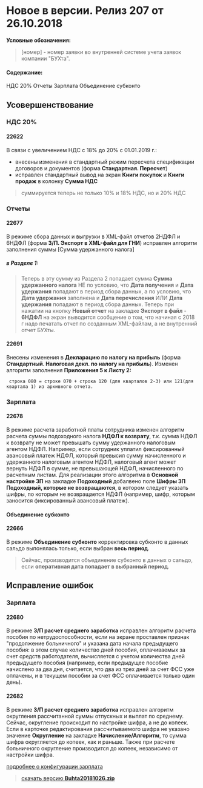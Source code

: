 ﻿
# Новое в версии. Релиз 207 от 26.10.2018

**Условные обозначения:**
 >[номер] - номер заявки во внутренней системе учета заявок компании "БУХта".


#### Содержание:

НДС 20%
Отчеты
Зарплата
Объединение субконто

## Усовершенствование

### НДС 20%

#### 22622
В связи с увеличением НДС с 18% до 20% с 01.01.2019 г.:
- внесены изменения в стандартный режим пересчета спецификации договоров и документов (форма __Стандартная. Пересчет__)
- исправлен стандартный вывод на экран __Книги покупок__ и __Книги продаж__ в колонку __Сумма НДС__

>суммируется теперь не только 10% и 18% НДС, но и 20% НДС

### Отчеты

#### 22677
В режиме сбора данных и выгрузки в XML-файл отчетов 2НДФЛ и 6НДФЛ (форма __З/П. Экспорт в XML-файл для ГНИ__) исправлен алгоритм заполнения суммы [Сумма удержанного налога]
##### в Разделе 1:
>Теперь в эту сумму из Раздела 2 попадает сумма __Сумма удержанного налога__ НЕ по условию, что __Дата получения__ и __Дата удержания__ попадают в период сбора данных, а по условию, что __Дата удержания__ заполнена и __Дата перечисления__ ИЛИ __Дата удержания__ попадают в период сбора данных. Теперь при нажатии на кнопку __Новый отчет__ на закладке __Экспорт в файл__ - __6НДФЛ__ на экран выводится сообщение о том, что начиная с 2018 г надо печатать отчет по созданным XML-файлам, а не внутренний отчет БУХты.

#### 22691
Внесены изменения в __Декларацию по налогу на прибыль__ (форма __Стандартный. Налоговая декл. по налогу на прибыль__).
Изменен алгоритм заполнения __Приложения 5 к Листу 2:__
```
 строка 080 = строке 070 + строка 120 (для кварталов 2-3) или 121(для квартала 1) из архивного отчета.
```



### Зарплата

#### 22678
В режиме расчета заработной платы сотрудника изменен алгоритм расчета суммы подоходного налога __НДФЛ к возврату__, т.к. сумма НДФЛ к возврату не может превышать сумму удержанного налоговым агентом НДФЛ.
Например, если сотрудник уплатил фиксированный авансовый платеж НДФЛ, который превысил сумму начисленного и удержанного налоговым агентом НДФЛ, налоговый агент может вернуть НДФЛ в сумме, не превышающей НДФЛ, начисленного по расчетным листам.
Для реализации этого алгоритма в __Основной настройке ЗП__ на закладке __Подоходный__ добалвено поле __Шифры ЗП Подоходный, которые не возвращаются__, в котором следует указать шифры, по которым не возвращается НДФЛ (например, шифр, которым заносится фиксированный авансовый платеж).

#### Объединение субконто

#### 22666
В режиме __Объединение субконто__ корректировка субконто в данных сальдо выпонялась только, если выбран __весь период__.
>Сейчас, производится объединение субконто в данных о сальдо, если __оперативная дата попадает в выбранный период__.


## Исправление ошибок

### Зарплата

#### 22680
В режиме __З/П расчет среднего заработка__ исправлен алгоритм расчета пособия по нетрудоспособности, если на экране проставлен признак "продолжение больничного" и указана дата начала предыдущего пособия: в этом случае количество дней пособия, оплачиваемых за счет средств работодателя, вычисляется с учетом количества дней предыдущего пособия (например, если предыдущее пособие начислено за два дня, считается, что два из трех дней за счет ФСС уже оплачены, и в текущем пособии за счет ФСС оплачивается только один день).

#### 22682
В режиме __З/П расчет среднего заработка__ исправлен алгоритм округления рассчитанной суммы отпускных и выплат по среднему.
Сейчас, округление происходит по настройке шифра, а не до копеек. Если в карточке редактирования рассчитываемого шифра не указано значение __Округление__ на закладке __Начисление/Алгоритм__, то сумма шифра округляется до копеек, как и раньше. Также при расчете больничного округление производится до копеек, независимо от настройки шифра.


[подробнее о конфигурации зарплата](Стандартная_Зарплата.htm)

> [скачать версию **Buhta20181026.zip**](Buhta20181026.zip)
